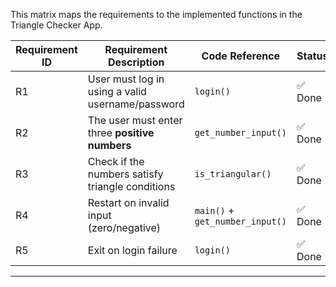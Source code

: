This matrix maps the requirements to the implemented functions in the Triangle Checker App.

| Requirement ID | Requirement Description                            | Code Reference                  | Status    |
|----------------|----------------------------------------------------|---------------------------------|-----------|
| R1             | User must log in using a valid username/password   | `login()`                       | ✅ Done  |
| R2             | The user must enter three **positive numbers**     | `get_number_input()`            | ✅ Done  |
| R3             | Check if the numbers satisfy triangle conditions   | `is_triangular()`               | ✅ Done  |
| R4             | Restart on invalid input (zero/negative)           | `main()` + `get_number_input()` | ✅ Done  |
| R5             | Exit on login failure                              | `login()`                       | ✅ Done  |
---------------------------------------------------------------------------------------------------------------------